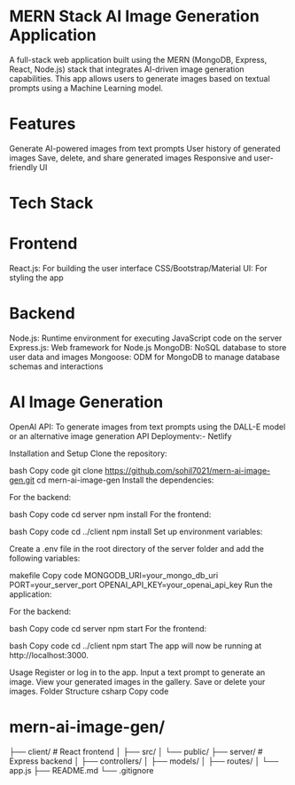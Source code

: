 # MERN Stack AI Image Generation Application

 A full-stack web application built using the MERN (MongoDB, Express, React, Node.js) stack that integrates AI-driven image generation capabilities. This app allows users to generate images based on textual prompts using a Machine Learning model.

# Features
Generate AI-powered images from text prompts
User history of generated images
Save, delete, and share generated images
Responsive and user-friendly UI

# Tech Stack

# Frontend
React.js: For building the user interface
CSS/Bootstrap/Material UI: For styling the app

# Backend
Node.js: Runtime environment for executing JavaScript code on the server
Express.js: Web framework for Node.js
MongoDB: NoSQL database to store user data and images
Mongoose: ODM for MongoDB to manage database schemas and interactions

# AI Image Generation
OpenAI API: To generate images from text prompts using the DALL-E model or an alternative image generation API
Deploymentv:- Netlify

Installation and Setup
Clone the repository:

bash
Copy code
git clone https://github.com/sohil7021/mern-ai-image-gen.git
cd mern-ai-image-gen
Install the dependencies:

For the backend:

bash
Copy code
cd server
npm install
For the frontend:

bash
Copy code
cd ../client
npm install
Set up environment variables:

Create a .env file in the root directory of the server folder and add the following variables:

makefile
Copy code
MONGODB_URI=your_mongo_db_uri
PORT=your_server_port
OPENAI_API_KEY=your_openai_api_key
Run the application:

For the backend:

bash
Copy code
cd server
npm start
For the frontend:

bash
Copy code
cd ../client
npm start
The app will now be running at http://localhost:3000.

Usage
Register or log in to the app.
Input a text prompt to generate an image.
View your generated images in the gallery.
Save or delete your images.
Folder Structure
csharp
Copy code
# mern-ai-image-gen/
├── client/           # React frontend
│   ├── src/
│   └── public/
├── server/           # Express backend
│   ├── controllers/
│   ├── models/
│   ├── routes/
│   └── app.js
├── README.md
└── .gitignore

